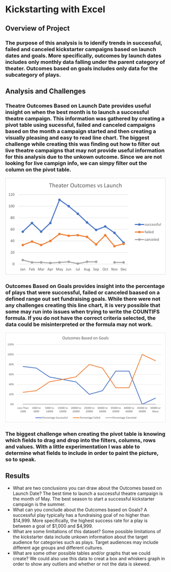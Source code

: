 # Kickstarting with Excel 

## Overview of Project

### The purpose of this analysis is to idenify trends in successful, failed and canceled kickstarter campaigns based on launch dates and goals. More specifically, outcomes by launch dates includes only monthly data falling under the parent category of theater. Outcomes based on goals includes only data for the subcategory of plays.

## Analysis and Challenges

### Theatre Outcomes Based on Launch Date provides useful insight on when the best month is to launch a successful theatre campaign. This information was gathered by creating a pivot table using sucessful, failed and canceled campaigns based on the month a campaign started and then creating a visually pleasing and easy to read line chart. The biggest challenge while creating this was finding out how to filter out live theatre campaigns that may not provide useful information for this analysis due to the unkown outcome. Since we are not looking for live campign info, we can simpy filter out the column on the pivot table.

![Theater Outcomes vs Launch](TheaterOutcomesvsLaunch.png)

### Outcomes Based on Goals provides insight into the percentage of plays that were successful, failed or canceled baased on a defined range out set fundraising goals. While there were not any challenges creating this line chart, it is very possible that some may run into issues when trying to write the COUNTIFS formula. If you do not have the correct criteria selected, the data could be misinterpreted or the formula may not work.

![Outcomes Based on Goals](Outcomes_vs_Goals.png)

### The biggest challenge when creating the pivot table is knowing which fields to drag and drop into the filters, columns, rows and values. With a little experimentation I was able to determine what fields to include in order to paint the picture, so to speak.

## Results

- What are two conclusions you can draw about the Outcomes based on Launch Date?
The best time to launch a successful theatre campaign is the month of May. The best season to start a successful kickstarter campaign is the summer. 
- What can you conclude about the Outcomes based on Goals?
A successful play typically has a fundraising goal of no higher than $14,999. More specifically, the highest success rate for a play is between a goal of $1,000 and $4,999.
- What are some limitations of this dataset?
Some possible limitations of the kickstarter data include unkown information about the target audience for categories such as plays. Target audiences may include different age groups and different cultures. 
- What are some other possible tables and/or graphs that we could create?
We could also use this data to creat a box and whiskers graph in order to show any outliers and whether or not the data is skewed.
